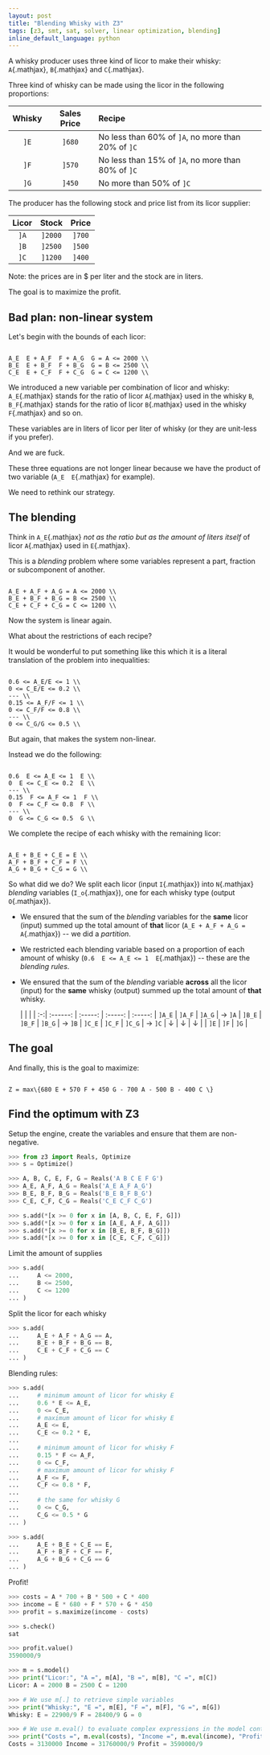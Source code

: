 ```yaml
---
layout: post
title: "Blending Whisky with Z3"
tags: [z3, smt, sat, solver, linear optimization, blending]
inline_default_language: python
---
```


A whisky producer uses three kind of licor to make their whisky:
`A`{.mathjax},
`B`{.mathjax} and `C`{.mathjax}.

Three kind of whisky can be made using the licor
in the following proportions:

  Whisky | Sales Price | Recipe
 :-----: | :---------: | :---------
  `]E`   | `]680`      | No less than 60% of `]A`, no more than 20% of `]C`
  `]F`   | `]570`      | No less than 15% of `]A`, no more than 80% of `]C`
  `]G`   | `]450`      | No more than 50% of `]C`

The producer has the following stock and price list from its licor supplier:

  Licor | Stock    | Price
 :----: | :------: | :------:
  `]A`  | `]2000`  | `]700`
  `]B`  | `]2500`  | `]500`
  `]C`  | `]1200`  | `]400`

Note: the prices are in $ per liter and the stock are in liters.

The goal is to maximize the profit.<!--more-->

## Bad plan: non-linear system

Let's begin with the bounds of each licor:

```tex;mathjax

A_E  E + A_F  F + A_G  G = A <= 2000 \\
B_E  E + B_F  F + B_G  G = B <= 2500 \\
C_E  E + C_F  F + C_G  G = C <= 1200 \\

```

We introduced a new variable per combination of licor and whisky:
`A_E`{.mathjax}
stands for the ratio of licor `A`{.mathjax} used in the whisky `B`,
`B_F`{.mathjax} stands for the ratio of licor `B`{.mathjax} used in the whisky `F`{.mathjax} and so on.

These variables are in liters of licor per liter of whisky (or they are
unit-less if you prefer).

And we are fuck.

These three equations are not longer linear because we have the product
of two variable (`A_E  E`{.mathjax} for example).

We need to rethink our strategy.

## The blending

Think in `A_E`{.mathjax} *not as the ratio but as the amount of
liters itself* of licor `A`{.mathjax} used in `E`{.mathjax}.

This is a *blending* problem where some variables represent a part,
fraction or subcomponent of another.

```tex;mathjax

A_E + A_F + A_G = A <= 2000 \\
B_E + B_F + B_G = B <= 2500 \\
C_E + C_F + C_G = C <= 1200 \\

```

Now the system is linear again.

What about the restrictions of each recipe?

It would be wonderful to put something like this
which it is a literal translation of the problem into inequalities:

```tex;mathjax

0.6 <= A_E/E <= 1 \\
0 <= C_E/E <= 0.2 \\
--- \\
0.15 <= A_F/F <= 1 \\
0 <= C_F/F <= 0.8 \\
--- \\
0 <= C_G/G <= 0.5 \\

```

But again, that makes the system non-linear.

Instead we do the following:

```tex;mathjax

0.6  E <= A_E <= 1  E \\
0  E <= C_E <= 0.2  E \\
--- \\
0.15  F <= A_F <= 1  F \\
0  F <= C_F <= 0.8  F \\
--- \\
0  G <= C_G <= 0.5  G \\

```


We complete the recipe of each whisky with the remaining licor:

```tex;mathjax

A_E + B_E + C_E = E \\
A_F + B_F + C_F = F \\
A_G + B_G + C_G = G \\

```

So what did we do? We split each licor (input `I`{.mathjax}) into `N`{.mathjax} *blending*
variables (`I_o`{.mathjax}), one for each whisky type (output `O`{.mathjax}).

 - We ensured that the sum of the *blending* variables for the **same** licor
(input) summed up the total amount of **that** licor (`A_E + A_F + A_G = A`{.mathjax}) --
we did a *partition*.
 - We restricted each blending variable based on a proportion of each
amount of whisky (`0.6  E <= A_E <= 1  E`{.mathjax}) -- these are the *blending
rules*.
 - We ensured that the sum of the *blending* variable **across** all the
licor (input) for the **same** whisky (output) summed up the total amount of
**that** whisky.

   |          |         |         |
:-:| :------: | :-----: | :-----: | :-----:
   |  `]A_E`  | `]A_F`  | `]A_G`  |  →  `]A`
   |  `]B_E`  | `]B_F`  | `]B_G`  |  →  `]B`
   |  `]C_E`  | `]C_F`  | `]C_G`  |  →  `]C`
   |  ↓       | ↓       | ↓       |
   |  `]E`    | `]F`    | `]G`    |

## The goal

And finally, this is the goal to maximize:

```tex;mathjax

Z = max\{680 E + 570 F + 450 G - 700 A - 500 B - 400 C \}

```


## Find the optimum with Z3

Setup the engine, create the variables and ensure that them are
non-negative.

```python
>>> from z3 import Reals, Optimize
>>> s = Optimize()

>>> A, B, C, E, F, G = Reals('A B C E F G')
>>> A_E, A_F, A_G = Reals('A_E A_F A_G')
>>> B_E, B_F, B_G = Reals('B_E B_F B_G')
>>> C_E, C_F, C_G = Reals('C_E C_F C_G')

>>> s.add(*[x >= 0 for x in [A, B, C, E, F, G]])
>>> s.add(*[x >= 0 for x in [A_E, A_F, A_G]])
>>> s.add(*[x >= 0 for x in [B_E, B_F, B_G]])
>>> s.add(*[x >= 0 for x in [C_E, C_F, C_G]])
```

Limit the amount of supplies

```python
>>> s.add(
...     A <= 2000,
...     B <= 2500,
...     C <= 1200
... )
```

Split the licor for each whisky

```python
>>> s.add(
...     A_E + A_F + A_G == A,
...     B_E + B_F + B_G == B,
...     C_E + C_F + C_G == C
... )
```

Blending rules:

```python
>>> s.add(
...     # minimum amount of licor for whisky E
...     0.6 * E <= A_E,
...     0 <= C_E,
...     # maximum amount of licor for whisky E
...     A_E <= E,
...     C_E <= 0.2 * E,
...
...     # minimum amount of licor for whisky F
...     0.15 * F <= A_F,
...     0 <= C_F,
...     # maximum amount of licor for whisky F
...     A_F <= F,
...     C_F <= 0.8 * F,
...
...     # the same for whisky G
...     0 <= C_G,
...     C_G <= 0.5 * G
... )

>>> s.add(
...     A_E + B_E + C_E == E,
...     A_F + B_F + C_F == F,
...     A_G + B_G + C_G == G
... )
```

Profit!

```python
>>> costs = A * 700 + B * 500 + C * 400
>>> income = E * 680 + F * 570 + G * 450
>>> profit = s.maximize(income - costs)

>>> s.check()
sat

>>> profit.value()
3590000/9

>>> m = s.model()
>>> print("Licor:", "A =", m[A], "B =", m[B], "C =", m[C])
Licor: A = 2000 B = 2500 C = 1200

>>> # We use m[.] to retrieve simple variables
>>> print("Whisky:", "E =", m[E], "F =", m[F], "G =", m[G])
Whisky: E = 22900/9 F = 28400/9 G = 0

>>> # We use m.eval() to evaluate complex expressions in the model context
>>> print("Costs =", m.eval(costs), "Income =", m.eval(income), "Profit =", profit.value())
Costs = 3130000 Income = 31760000/9 Profit = 3590000/9
```
